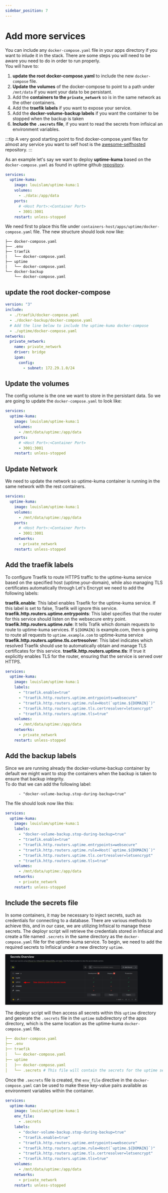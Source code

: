 ```yaml
---
sidebar_position: 7
---
```


# Add more services

You can include any `docker-compose.yaml` file in your apps directory if you want to inlude it in the stack. There are some steps you will need to be aware you need to do in order to run properly.  
You will have to:
1. **update the root docker-compose.yaml** to include the new `docker-compose` file.
2. **Update the volumes** of the docker-compose to point to a path under `/mnt/data` if you want your data to be persistant.
3. Add the **containers to the `private_network`** so is in the same network as the other containers.
4. Add the **traefik labels** if you want to expose your service.
5. Add the **docker-volume-backup labels** if you want the container to be stopped when the backup is taken
6. **Include the `.secrets` file**, if you want to read the secrets from infisical an environment variables.

:::tip
    A very good starting point to find docker-compose.yaml files for almost any service you want to self host is the [awesome-selfhosted](https://github.com/awesome-selfhosted/awesome-selfhosted) repository.
:::

As an example let's say we want to deploy **uptime-kuma** based on the `docker-compose.yaml` as found in uptime github [repository](https://github.com/louislam/uptime-kuma/blob/master/compose.yaml).
```yaml
services:
  uptime-kuma:
    image: louislam/uptime-kuma:1
    volumes:
      - ./data:/app/data
    ports:
      # <Host Port>:<Container Port>
      - 3001:3001
    restart: unless-stopped
```


We need first to place this file under `containers-host/apps/uptime/docker-compose.yaml` file. The new structure should look now like:

```
├── docker-compose.yaml
├── .env 
├── traefik
│   └── docker-compose.yaml
├── uptime
│   └── docker-compose.yaml
└── docker-backup
    └── docker-compose.yaml

```
## update the root docker-compose

```yaml
version: "3"
include:
  - ./traefik/docker-compose.yaml
  - ./docker-backup/docker-compose.yaml
  # Add the line below to include the uptime-kuma docker-compose
  - ./uptime/docker-compose.yaml
networks:
  private_network:
    name: private_network
    driver: bridge 
    ipam:
      config:
        - subnet: 172.29.1.0/24
```
##  Update the volumes
The config volume is the one we want to store in the persistant data. So we are going to update the `docker-compose.yaml` to look like:

```yaml
services:
  uptime-kuma:
    image: louislam/uptime-kuma:1
    volumes:
      - /mnt/data/uptime:/app/data
    ports:
      # <Host Port>:<Container Port>
      - 3001:3001
    restart: unless-stopped
```

## Update Network
We need to update the network so uptime-kuma container is running in the same network with the rest containers.


```yaml
services:
  uptime-kuma:
    image: louislam/uptime-kuma:1
    volumes:
      - /mnt/data/uptime:/app/data
    ports:
      # <Host Port>:<Container Port>
      - 3001:3001
    networks:
      - private_network
    restart: unless-stopped
```

## Add the traefik labels

To configure Traefik to route HTTPS traffic to the uptime-kuma service based on the specified host (uptime.your-domain), while also managing TLS certificates automatically through Let's Encrypt we need to add the following labels:

**traefik.enable**: This label enables Traefik for the uptime-kuma service. If this label is set to false, Traefik will ignore this service.
**traefik.http.routers.uptime.entrypoints**: This label specifies that the router for this service should listen on the websecure entry point.
**traefik.http.routers.uptime.rule**: It tells Trafik which domain requests to route to uptime-kuma services. If `${DOMAIN}` is example.com, then is going to route all requests to `uptime.example.com` to uptime-kuma service
**traefik.http.routers.uptime.tls.certresolver**: This label indicates which resolved Traefik should use to automatically obtain and manage TLS certificates for this service. 
**traefik.http.routers.uptime.tls**: If true it explicitly enables TLS for the router, ensuring that the service is served over HTTPS.

```yaml
services:
  uptime-kuma:
    image: louislam/uptime-kuma:1
    labels:
      - "traefik.enable=true"
      - "traefik.http.routers.uptime.entrypoints=websecure"
      - "traefik.http.routers.uptime.rule=Host(`uptime.${DOMAIN}`)"
      - "traefik.http.routers.uptime.tls.certresolver=letsencrypt"
      - "traefik.http.routers.uptime.tls=true"
    volumes:
      - /mnt/data/uptime:/app/data
    networks:
      - private_network
    restart: unless-stopped
```

## Add the backup labels
Since we are running already the docker-volume-backup container by default we might want to stop the containers when the backup is taken to ensure that backup integrity.  
To do that we can add the following label:
```
      - "docker-volume-backup.stop-during-backup=true"
```
The file should look now like this:  
```yaml
services:
  uptime-kuma:
    image: louislam/uptime-kuma:1
    labels:
      - "docker-volume-backup.stop-during-backup=true"
      - "traefik.enable=true"
      - "traefik.http.routers.uptime.entrypoints=websecure"
      - "traefik.http.routers.uptime.rule=Host(`uptime.${DOMAIN}`)"
      - "traefik.http.routers.uptime.tls.certresolver=letsencrypt"
      - "traefik.http.routers.uptime.tls=true"
    volumes:
      - /mnt/data/uptime:/app/data
    networks:
      - private_network
    restart: unless-stopped
```

## Include the secrets file

In some containers, it may be necessary to inject secrets, such as credentials for connecting to a database. There are various methods to achieve this, and in our case, we are utilizing Infisical to manage these secrets. The deployr script will retrieve the credentials stored in Infisical and create a file named `.secrets` in the same directory as the `docker-compose.yaml` file for the uptime-kuma service.
To begin, we need to add the required secrets to Infisical under a new directory `uptime`.

![](../static/img/infisical-uptime.png)

The deployr script will then access all secrets within this `uptime` directory and generate the `.secrets` file in the `uptime` subdirectory of the apps directory, which is the same location as the uptime-kuma `docker-compose.yaml` file.


```yaml
├── docker-compose.yaml
├── .env 
├── traefik
│   └── docker-compose.yaml
├── uptime
│   ├── docker-compose.yaml
│   └── .secrets # This file will contain the secrets for the uptime service
```
Once the `.secrets` file is created, the `env_file` directive in the `docker-compose.yaml` can be used to make these key-value pairs available as environment variables within the container.

```yaml
services:
  uptime-kuma:
    image: louislam/uptime-kuma:1
    env_file:
      - .secrets
    labels:
      - "docker-volume-backup.stop-during-backup=true"
      - "traefik.enable=true"
      - "traefik.http.routers.uptime.entrypoints=websecure"
      - "traefik.http.routers.uptime.rule=Host(`uptime.${DOMAIN}`)"
      - "traefik.http.routers.uptime.tls.certresolver=letsencrypt"
      - "traefik.http.routers.uptime.tls=true"
    volumes:
      - /mnt/data/uptime:/app/data
    networks:
      - private_network
    restart: unless-stopped
```


